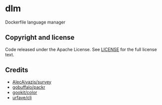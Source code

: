 # dlm

Dockerfile language manager
## Copyright and license

Code released under the Apache License. See
[LICENSE](https://github.com/janiltonmaciel/dlm/blob/master/LICENSE) for the full license text.

## Credits

* [AlecAivazis/survey](https://github.com/AlecAivazis/survey)
* [gobuffalo/packr](https://github.com/gobuffalo/packr)
* [gookit/color](https://github.com/gookit/color)
* [urfave/cli](https://github.com/urfave/cli)
